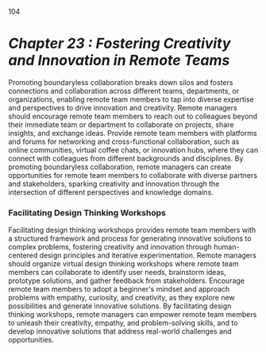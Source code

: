 104


# ***Chapter 23 : Fostering Creativity and Innovation in Remote Teams***


Promoting boundaryless collaboration breaks down silos and fosters connections and collaboration across different teams, departments, or organizations, enabling remote team members to tap into diverse expertise and perspectives to drive innovation and creativity. Remote managers should encourage remote team members to reach out to colleagues beyond their immediate team or department to collaborate on projects, share insights, and exchange ideas. Provide remote team members with platforms and forums for networking and cross-functional collaboration, such as online communities, virtual coffee chats, or innovation hubs, where they can connect with colleagues from different backgrounds and disciplines. By promoting boundaryless collaboration, remote managers can create opportunities for remote team members to collaborate with diverse partners and stakeholders, sparking creativity and innovation through the intersection of different perspectives and knowledge domains.

### **Facilitating Design Thinking Workshops**

Facilitating design thinking workshops provides remote team members with a structured framework and process for generating innovative solutions to complex problems, fostering creativity and innovation through human-centered design principles and iterative experimentation. Remote managers should organize virtual design thinking workshops where remote team members can collaborate to identify user needs, brainstorm ideas, prototype solutions, and gather feedback from stakeholders. Encourage remote team members to adopt a beginner's mindset and approach problems with empathy, curiosity, and creativity, as they explore new possibilities and generate innovative solutions. By facilitating design thinking workshops, remote managers can empower remote team members to unleash their creativity, empathy, and problem-solving skills, and to develop innovative solutions that address real-world challenges and opportunities.


